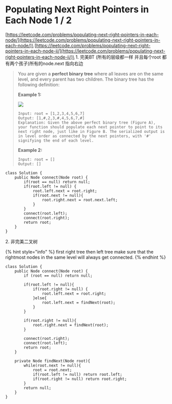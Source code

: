 # Populating Next Right Pointers in Each Node 1 / 2

[https://leetcode.com/problems/populating-next-right-pointers-in-each-node/](https://leetcode.com/problems/populating-next-right-pointers-in-each-node/)\
[https://leetcode.com/problems/populating-next-right-pointers-in-each-node-ii/](https://leetcode.com/problems/populating-next-right-pointers-in-each-node-ii/)\
1\. 完美BT  (所有的层级都一样 并且每个root 都有两个孩子)所有的node.next 指向右边

> You are given a **perfect binary tree** where all leaves are on the same level, and every parent has two children. The binary tree has the following definition:
>
> **Example 1:**
>
> ![](https://assets.leetcode.com/uploads/2019/02/14/116\_sample.png)
>
> ```
> Input: root = [1,2,3,4,5,6,7]
> Output: [1,#,2,3,#,4,5,6,7,#]
> Explanation: Given the above perfect binary tree (Figure A), your function should populate each next pointer to point to its next right node, just like in Figure B. The serialized output is in level order as connected by the next pointers, with '#' signifying the end of each level.
> ```
>
> **Example 2:**
>
> ```
> Input: root = []
> Output: []
> ```

```
class Solution {
    public Node connect(Node root) {
        if(root == null) return null;
        if(root.left != null) {
            root.left.next = root.right;
            if(root.next != null){
                root.right.next = root.next.left;
            }
        }
        connect(root.left);
        connect(root.right);
        return root;
    }
}
```

2\. 非完美二叉树

{% hint style="info" %}
first right tree then left tree make sure that the rightmost nodes in the same level will always get connected.
{% endhint %}

```
class Solution {
    public Node connect(Node root) {
        if (root == null) return null;
        
        if(root.left != null){
            if(root.right != null) {
                root.left.next = root.right;
            }else{
                root.left.next = findNext(root);
            }
        }
        
        if(root.right != null){
            root.right.next = findNext(root);
        }
        
        connect(root.right);
        connect(root.left);
        return root;
    }
    
    private Node findNext(Node root){
        while(root.next != null){
            root = root.next;
            if(root.left != null) return root.left;
            if(root.right != null) return root.right;
        } 
        return null;
    }
}
```
